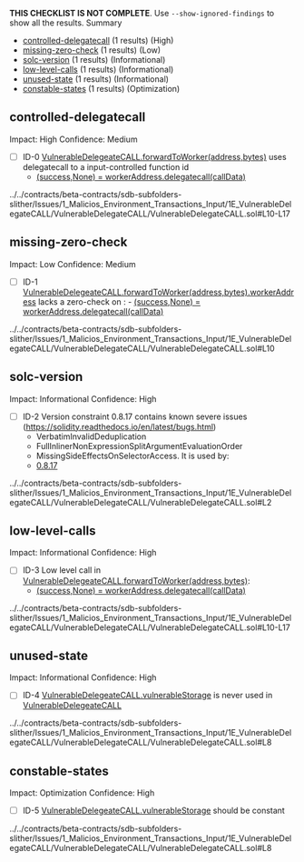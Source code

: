 **THIS CHECKLIST IS NOT COMPLETE**. Use `--show-ignored-findings` to show all the results.
Summary
 - [controlled-delegatecall](#controlled-delegatecall) (1 results) (High)
 - [missing-zero-check](#missing-zero-check) (1 results) (Low)
 - [solc-version](#solc-version) (1 results) (Informational)
 - [low-level-calls](#low-level-calls) (1 results) (Informational)
 - [unused-state](#unused-state) (1 results) (Informational)
 - [constable-states](#constable-states) (1 results) (Optimization)
## controlled-delegatecall
Impact: High
Confidence: Medium
 - [ ] ID-0
[VulnerableDelegeateCALL.forwardToWorker(address,bytes)](../../contracts/beta-contracts/sdb-subfolders-slither/Issues/1_Malicios_Environment_Transactions_Input/1E_VulnerableDelegateCALL/VulnerableDelegateCALL/VulnerableDelegateCALL.sol#L10-L17) uses delegatecall to a input-controlled function id
	- [(success,None) = workerAddress.delegatecall(callData)](../../contracts/beta-contracts/sdb-subfolders-slither/Issues/1_Malicios_Environment_Transactions_Input/1E_VulnerableDelegateCALL/VulnerableDelegateCALL/VulnerableDelegateCALL.sol#L14)

../../contracts/beta-contracts/sdb-subfolders-slither/Issues/1_Malicios_Environment_Transactions_Input/1E_VulnerableDelegateCALL/VulnerableDelegateCALL/VulnerableDelegateCALL.sol#L10-L17


## missing-zero-check
Impact: Low
Confidence: Medium
 - [ ] ID-1
[VulnerableDelegeateCALL.forwardToWorker(address,bytes).workerAddress](../../contracts/beta-contracts/sdb-subfolders-slither/Issues/1_Malicios_Environment_Transactions_Input/1E_VulnerableDelegateCALL/VulnerableDelegateCALL/VulnerableDelegateCALL.sol#L10) lacks a zero-check on :
		- [(success,None) = workerAddress.delegatecall(callData)](../../contracts/beta-contracts/sdb-subfolders-slither/Issues/1_Malicios_Environment_Transactions_Input/1E_VulnerableDelegateCALL/VulnerableDelegateCALL/VulnerableDelegateCALL.sol#L14)

../../contracts/beta-contracts/sdb-subfolders-slither/Issues/1_Malicios_Environment_Transactions_Input/1E_VulnerableDelegateCALL/VulnerableDelegateCALL/VulnerableDelegateCALL.sol#L10


## solc-version
Impact: Informational
Confidence: High
 - [ ] ID-2
Version constraint 0.8.17 contains known severe issues (https://solidity.readthedocs.io/en/latest/bugs.html)
	- VerbatimInvalidDeduplication
	- FullInlinerNonExpressionSplitArgumentEvaluationOrder
	- MissingSideEffectsOnSelectorAccess.
It is used by:
	- [0.8.17](../../contracts/beta-contracts/sdb-subfolders-slither/Issues/1_Malicios_Environment_Transactions_Input/1E_VulnerableDelegateCALL/VulnerableDelegateCALL/VulnerableDelegateCALL.sol#L2)

../../contracts/beta-contracts/sdb-subfolders-slither/Issues/1_Malicios_Environment_Transactions_Input/1E_VulnerableDelegateCALL/VulnerableDelegateCALL/VulnerableDelegateCALL.sol#L2


## low-level-calls
Impact: Informational
Confidence: High
 - [ ] ID-3
Low level call in [VulnerableDelegeateCALL.forwardToWorker(address,bytes)](../../contracts/beta-contracts/sdb-subfolders-slither/Issues/1_Malicios_Environment_Transactions_Input/1E_VulnerableDelegateCALL/VulnerableDelegateCALL/VulnerableDelegateCALL.sol#L10-L17):
	- [(success,None) = workerAddress.delegatecall(callData)](../../contracts/beta-contracts/sdb-subfolders-slither/Issues/1_Malicios_Environment_Transactions_Input/1E_VulnerableDelegateCALL/VulnerableDelegateCALL/VulnerableDelegateCALL.sol#L14)

../../contracts/beta-contracts/sdb-subfolders-slither/Issues/1_Malicios_Environment_Transactions_Input/1E_VulnerableDelegateCALL/VulnerableDelegateCALL/VulnerableDelegateCALL.sol#L10-L17


## unused-state
Impact: Informational
Confidence: High
 - [ ] ID-4
[VulnerableDelegeateCALL.vulnerableStorage](../../contracts/beta-contracts/sdb-subfolders-slither/Issues/1_Malicios_Environment_Transactions_Input/1E_VulnerableDelegateCALL/VulnerableDelegateCALL/VulnerableDelegateCALL.sol#L8) is never used in [VulnerableDelegeateCALL](../../contracts/beta-contracts/sdb-subfolders-slither/Issues/1_Malicios_Environment_Transactions_Input/1E_VulnerableDelegateCALL/VulnerableDelegateCALL/VulnerableDelegateCALL.sol#L7-L26)

../../contracts/beta-contracts/sdb-subfolders-slither/Issues/1_Malicios_Environment_Transactions_Input/1E_VulnerableDelegateCALL/VulnerableDelegateCALL/VulnerableDelegateCALL.sol#L8


## constable-states
Impact: Optimization
Confidence: High
 - [ ] ID-5
[VulnerableDelegeateCALL.vulnerableStorage](../../contracts/beta-contracts/sdb-subfolders-slither/Issues/1_Malicios_Environment_Transactions_Input/1E_VulnerableDelegateCALL/VulnerableDelegateCALL/VulnerableDelegateCALL.sol#L8) should be constant 

../../contracts/beta-contracts/sdb-subfolders-slither/Issues/1_Malicios_Environment_Transactions_Input/1E_VulnerableDelegateCALL/VulnerableDelegateCALL/VulnerableDelegateCALL.sol#L8


